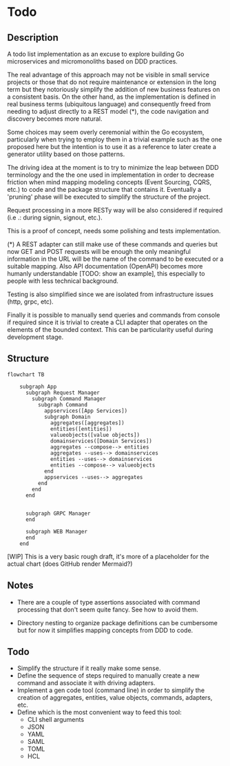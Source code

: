 # Todo

## Description

A todo list implementation as an excuse to explore building Go microservices and micromonoliths based on DDD practices.

The real advantage of this approach may not be visible in small service projects or those that do not require maintenance or extension in the long term but they notoriously simplify the addition of new business features on a consistent basis. On the other hand, as the implementation is defined in real business terms (ubiquitous language) and consequently freed from needing to adjust directly to a REST model (*), the code navigation and discovery becomes more natural.

Some choices may seem overly ceremonial within the Go ecosystem, particularly when trying to employ them in a trivial example such as the one proposed here but the intention is to use it as a reference to later create a generator utility based on those patterns.

The driving idea at the moment is to try to minimize the leap between DDD terminology and the the one used in implementation in order to decrease friction when mind mapping modeling concepts (Event Sourcing, CQRS, etc.) to code and the package structure that contains it. Eventually a 'pruning' phase will be executed to simplify the structure of the project.

Request processing in a more RESTy way will be also considered if required (i.e .: during signin, signout, etc.).

This is a proof of concept, needs some polishing and tests implementation.

(*) A REST adapter can still make use of these commands and queries but now GET and POST requests will be enough the only meaningful information in the URL will be the name of the command to be executed or a suitable mapping. Also API documentation (OpenAPI) becomes more humanly understandable [TODO: show an example], this especially to people with less technical background.

Testing is also simplified since we are isolated from infrastructure issues (http, grpc, etc).

Finally it is possible to manually send queries and commands from console if required since it is trivial to create a CLI adapter that operates on the elements of the bounded context. This can be particularity useful during development stage.

## Structure
```mermaid
flowchart TB

    subgraph App
      subgraph Request Manager
        subgraph Command Manager
          subgraph Command
            appservices([App Services])
            subgraph Domain
              aggregates([aggregates])
              entities([entities])
              valueobjects([value objects])
              domainservices([Domain Services])
              aggregates --compose--> entities
              aggregates --uses--> domainservices
              entities --uses--> domainservices
              entities --compose--> valueobjects
            end
            appservices --uses--> aggregates
          end
        end
      end


      subgraph GRPC Manager
      end

      subgraph WEB Manager
      end
    end

```
[WIP] This is a very basic rough draft, it's more of a placeholder for the actual chart (does GitHub render Mermaid?)

## Notes

* There are a couple of type assertions associated with command processing that don't seem quite fancy. See how to avoid them.

* Directory nesting to organize package definitions can be cumbersome but for now it simplifies mapping concepts from DDD to code.

## Todo
* Simplify the structure if it really make some sense.
* Define the sequence of steps required to manually create a new command and associate it with driving adapters.
* Implement a gen code tool (command line) in order to simplify the creation of aggregates, entities, value objects, commands, adapters, etc.
* Define which is the most convenient way to feed this tool:
  * CLI shell arguments
  * JSON
  * YAML
  * SAML
  * TOML
  * HCL


